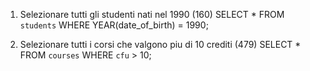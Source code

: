 1.  Selezionare tutti gli studenti nati nel 1990 (160)
SELECT * FROM `students` WHERE YEAR(date_of_birth) = 1990;

2. Selezionare tutti i corsi che valgono piu di 10 crediti (479)
SELECT * FROM `courses` WHERE `cfu` > 10;
